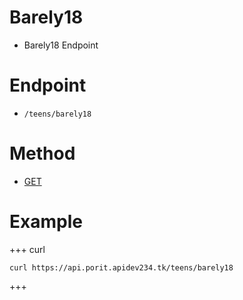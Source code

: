 # Barely18
- Barely18 Endpoint

# Endpoint
- `/teens/barely18` 

# Method
- [GET](https://developer.mozilla.org/en-US/docs/Web/HTTP/Methods/GET)

# Example
+++ curl
``` 
curl https://api.porit.apidev234.tk/teens/barely18
``` 
+++